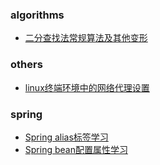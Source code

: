 ### algorithms
- [二分查找法常规算法及其他变形](https://github.com/P-ppc/blog/issues/1)

### others
- [linux终端环境中的网络代理设置](https://github.com/P-ppc/blog/issues/2)

### spring
- [Spring alias标签学习](https://github.com/P-ppc/blog/issues/4)
- [Spring bean配置属性学习](https://github.com/P-ppc/blog/issues/3)
